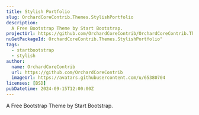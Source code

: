 ```yaml
---
title: Stylish Portfolio
slug: OrchardCoreContrib.Themes.StylishPortfolio
description:
  A Free Bootstrap Theme by Start Bootstrap.
projectUrl: https://github.com/OrchardCoreContrib/OrchardCoreContrib.Themes/blob/main/src/OrchardCoreContrib.Themes.StylishPortfolio/README.md"
nuGetPackageId: OrchardCoreContrib.Themes.StylishPortfolio"
tags:
  - startbootstrap
  - stylish
author:
  name: OrchardCoreContrib
  url: https://github.com/OrchardCoreContrib
  imageUrl: https://avatars.githubusercontent.com/u/65380704
licenses: [BSD]
pubDatetime: 2024-09-15T12:00:00Z
---
```


A Free Bootstrap Theme by Start Bootstrap.